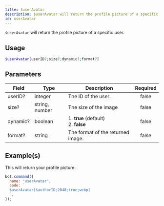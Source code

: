 ```yaml
---
title: $userAvatar
description: $userAvatar will return the profile picture of a specific user.
id: userAvatar
---
```


`$userAvatar` will return the profile picture of a specific user.

## Usage

```php
$userAvatar[userID?;size?;dynamic?;format?]
```

## Parameters

| Field    | Type           | Description                               | Required |
| -------- | -------------- | ----------------------------------------- | :------: |
| userID?  | integer        | The ID of the user.                       |  false   |
| size?    | string, number | The size of the image                     |  false   |
| dynamic? | boolean        | 1. **true** (default) <br /> 2. **false** |  false   |
| format?  | string         | The format of the returned image.         |  false   |

## Example(s)

This will return your profile picture:

```javascript
bot.command({
  name: "userAvatar",
  code: `
  $userAvatar[$authorID;2048;true;webp]
  `,
});
```
